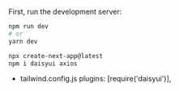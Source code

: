 First, run the development server:

```bash
npm run dev
# or
yarn dev
```

```bash
npx create-next-app@latest
npm i daisyui axios
```

- tailwind.config.js
  plugins: [require('daisyui')],

